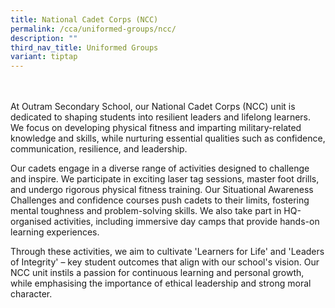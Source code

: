 ```yaml
---
title: National Cadet Corps (NCC)
permalink: /cca/uniformed-groups/ncc/
description: ""
third_nav_title: Uniformed Groups
variant: tiptap
---
```

<p>
<br>
<br>At Outram Secondary School, our National Cadet Corps (NCC) unit is dedicated
to shaping students into resilient leaders and lifelong learners. We focus
on developing physical fitness and imparting military-related knowledge
and skills, while nurturing essential qualities such as confidence, communication,
resilience, and leadership.</p>
<p>Our cadets engage in a diverse range of activities designed to challenge
and inspire. We participate in exciting laser tag sessions, master foot
drills, and undergo rigorous physical fitness training. Our Situational
Awareness Challenges and confidence courses push cadets to their limits,
fostering mental toughness and problem-solving skills. We also take part
in HQ-organised activities, including immersive day camps that provide
hands-on learning experiences.</p>
<p>Through these activities, we aim to cultivate 'Learners for Life' and
'Leaders of Integrity' – key student outcomes that align with our school's
vision. Our NCC unit instils a passion for continuous learning and personal
growth, while emphasising the importance of ethical leadership and strong
moral character.</p>
<p></p>